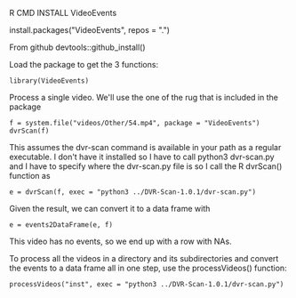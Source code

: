 
R CMD INSTALL VideoEvents

install.packages("VideoEvents", repos = ".")

From github
devtools::github_install()


Load the package to get the 3 functions:
```
library(VideoEvents)
```

Process a single video. We'll use the one of the rug that is included in the package
```
f = system.file("videos/Other/54.mp4", package = "VideoEvents")
dvrScan(f)
```
This assumes the dvr-scan command is available in your path as a regular executable.
I don't have it installed so I have to call python3 dvr-scan.py and I have to specify
where the dvr-scan.py file is so I call the R dvrScan() function as 
```
e = dvrScan(f, exec = "python3 ../DVR-Scan-1.0.1/dvr-scan.py")
```
Given the result, we can convert it to a data frame with
```
e = events2DataFrame(e, f)
```
This video has no events, so we end up with a row with NAs.


To process all the videos in a directory and its subdirectories and convert the events to a data
frame all in one step, use the processVideos() function:
```
processVideos("inst", exec = "python3 ../DVR-Scan-1.0.1/dvr-scan.py")
```
